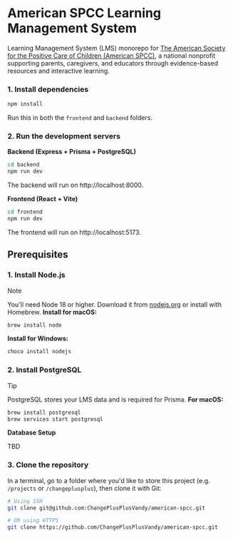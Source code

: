 # American SPCC Learning Management System

Learning Management System (LMS) monorepo for [The American Society for the Positive Care of Children (American SPCC)](https://americanspcc.org/), a national nonprofit supporting parents, caregivers, and educators through evidence-based resources and interactive learning.


### 1. Install dependencies

```bash
npm install
```

Run this in both the `frontend` and `backend` folders.

### 2. Run the development servers

**Backend (Express + Prisma + PostgreSQL)**

```bash
cd backend
npm run dev
```

The backend will run on http://localhost:8000.

**Frontend (React + Vite)**

```bash
cd frontend
npm run dev
```

The frontend will run on http://localhost:5173.

## Prerequisites

### 1. Install Node.js

> [!NOTE]
> You'll need Node 18 or higher. Download it from [nodejs.org](https://nodejs.org) or install with Homebrew.
**Install for macOS:**

```bash
brew install node
```

**Install for Windows:**

```powershell
choco install nodejs
```

### 2. Install PostgreSQL

> [!TIP]
> PostgreSQL stores your LMS data and is required for Prisma.
**For macOS:**

```bash
brew install postgresql
brew services start postgresql
```

**Database Setup**

TBD

### 3. Clone the repository

In a terminal, go to a folder where you'd like to store this project (e.g. `/projects` or `/changeplusplus`), then clone it with Git:

```bash
# Using SSH
git clone git@github.com:ChangePlusPlusVandy/american-spcc.git

# OR using HTTPS
git clone https://github.com/ChangePlusPlusVandy/american-spcc.git
